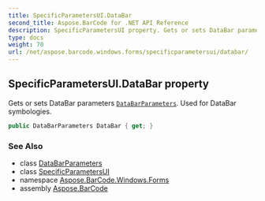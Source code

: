 ```yaml
---
title: SpecificParametersUI.DataBar
second_title: Aspose.BarCode for .NET API Reference
description: SpecificParametersUI property. Gets or sets DataBar parameters DataBarParameters. Used for DataBar symbologies
type: docs
weight: 70
url: /net/aspose.barcode.windows.forms/specificparametersui/databar/
---
```

## SpecificParametersUI.DataBar property

Gets or sets DataBar parameters [`DataBarParameters`](../../../aspose.barcode.generation/databarparameters/). Used for DataBar symbologies.

```csharp
public DataBarParameters DataBar { get; }
```

### See Also

* class [DataBarParameters](../../../aspose.barcode.generation/databarparameters/)
* class [SpecificParametersUI](../)
* namespace [Aspose.BarCode.Windows.Forms](../../specificparametersui/)
* assembly [Aspose.BarCode](../../../)


